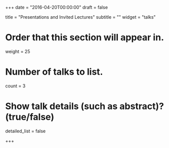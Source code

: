 +++
date = "2016-04-20T00:00:00"
draft = false

title = "Presentations and Invited Lectures"
subtitle = ""
widget = "talks"

# Order that this section will appear in.
weight = 25

# Number of talks to list.
count = 3

# Show talk details (such as abstract)? (true/false)
detailed_list = false

+++


